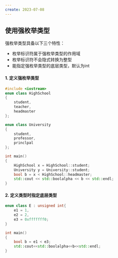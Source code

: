 ```yaml
---
create: 2023-07-08
---
```

## 使用强枚举类型

强枚举类型具备以下三个特性：

* 枚举标识符属于强枚举类型的作用域
* 枚举标识符不会隐式转换为整型
* 能指定强枚举类型的底层类型，默认为int

#### 1. 定义强枚举类型

```C++
#include <iostream>
enum class HighSchool
{
    student,
    teacher,
    headmaster
};

enum class University
{
    student,
    professor,
    princlpal
};

int main()
{
    HighSchool x = HighSchool::student;
    University y = University::student;
    bool b = x < HighSchool::headmaster;
    std::cout << std::boolalpha << b << std::endl;
}
```

#### 2. 定义类型时指定底层类型

```C++
enum class E : unsigned int{
    e1 = 1,
    e2 = 2,
    e3 = 0xfffffff0;
}

int main()
{
    bool b = e1 < e3;
    std::cout<<std::boolalpha<<b<<std::endl;
}
```

